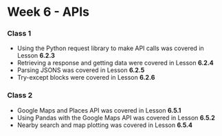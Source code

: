 # Week 6 - APIs

### Class 1
- Using the Python request library to make API calls was covered in Lesson **6.2.3**
- Retrieving a response and getting data were covered in Lesson **6.2.4**
- Parsing JSONS was covered in Lesson **6.2.5**
- Try-except blocks were covered in Lesson **6.2.6**

### Class 2
- Google Maps and Places API was covered in Lesson **6.5.1**
- Using Pandas with the Google Maps API was covered in Lesson **6.5.2**
- Nearby search and map plotting was covered in Lesson **6.5.4**
